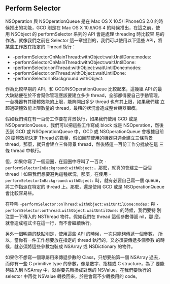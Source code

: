 Perform Selector
----------------

NSOperation 與 NSOperationQueue 是在 Mac OS X 10.5/ iPhoneOS 2.0 的時
候推出的功能，GCD 則是在 Mac OS X 10.6/iOS 4 的時候推出，在這之前，使
用 NSObject 的 performSelector 系列的 API 會是處理 threading 時比較容
易的作法。就像我們之前在 Selector 這一章提到的，我們可以使用以下這些
API，將某些工作放在指定的 Thread 執行：

- -performSelectorOnMainThread:withObject:waitUntilDone:modes:
- -performSelectorOnMainThread:withObject:waitUntilDone:
- -performSelector:onThread:withObject:waitUntilDone:modes:
- -performSelector:onThread:withObject:waitUntilDone:
- -performSelectorInBackground:withObject:

作為比較早期的 API，和 GCD/NSOperationQueue 比較起來，這幾組 API 的最
大缺點便在於不會幫你管理應該要建立多少 thread，全部都得要自己手動管理。
一台機器有其硬體效能的上限，能夠開出多少 thread 也有其上限，如果我們建
立超過硬體效能上限數量的 thread，最糟的狀況會造成整台機器癱瘓。

假如我們現在有一百份工作要在背景執行，如果我們使用 GCD 或是
NSOperationQueue，我們可以把這些工作寫成 block 或是 NSOperation，然後
丟到 GCD 或 NSOperationQueue 中，GCD 或 NSOperationQueue 會根據目前的
硬體效能決定 Thread 的數量，假如目前使用的機器只適合建立三條背景
thread，那麼，就只會建立三條背景 thread，然後將這一百份工作分批放在這
三條 thread 中執行。

但，如果你寫了一個迴圈，在迴圈中呼叫了一百次
`-performSelectorInBackground:withObject:`，那麼，就真的會建立一百個
thread！如果我們想要避免這種狀況，那麼，在使用
`-performSelectorInBackground:withObject:` 時，就有必要自己寫一個
queue，將工作指派在特定的 thread 上。那麼，還是使用 GCD 或是
NSOperationQueue 會比較容易些。

在呼叫 `-performSelector:onThread:withObject:waitUntilDone:modes:` 與
`-performSelector:onThread:withObject:waitUntilDone:` 的時候，我們要特
別注意一下傳入的 NSThread 物件。假如我們在 thread 這個參數傳遞 nil，那
麼，就會造成程式卡在這一行，而不會繼續執行。

另外一個明顯的缺點則是，使用這些 API 的時候，一次只能夠傳遞一個參數，
所以，當你有一件工作想要放在指定的 thread 執行的，又必須要傳遞多個參數
的時候，就必須將這些參數包裝成 NSArray 或 NSDictionary 的物件。

如果你不想寫一個專屬用來傳遞參數的 Class，只想要船第一個 NSArray 過去，
而你有一些 C primitive type 的參數，像是數字、指標或 C structure，為了
要能夠插入到 NSArray 中，就得要先轉換成對應的 NSValue，在我們要執行的
selector 中再從 NSValue 轉換回來，於是會寫不少轉換用的 code。
